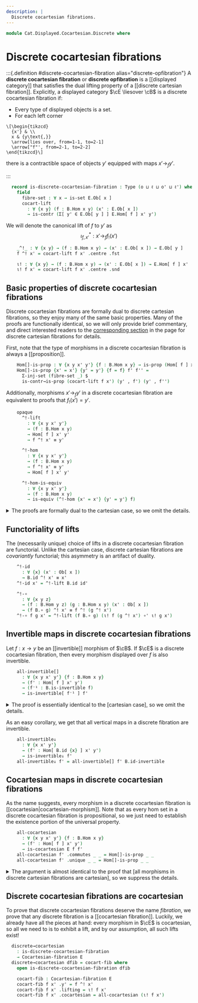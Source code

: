```yaml
---
description: |
  Discrete cocartesian fibrations.
---
```

<!--
```agda
open import Cat.Displayed.Cocartesian
open import Cat.Displayed.Functor
open import Cat.Instances.Functor
open import Cat.Displayed.Fibre
open import Cat.Displayed.Base
open import Cat.Displayed.Path
open import Cat.Prelude

import Cat.Displayed.Reasoning
import Cat.Displayed.Morphism
import Cat.Reasoning
```
-->
```agda
module Cat.Displayed.Cocartesian.Discrete where
```

<!--
```agda
open Cocartesian-lift
open is-cocartesian
```
-->

# Discrete cocartesian fibrations

:::{.definition #discrete-cocartesian-fibration alias="discrete-opfibration"}
A **discrete cocartesian fibration** or **discrete opfibration** is a
[[displayed category]] that satisfies the dual lifting property of a
[[discrete cartesian fibration]]. Explicitly, a displayed category
$\cE \liesover \cB$ is a discrete cocartesian fibration if:

- Every type of displayed objects is a set.
- For each left corner

~~~{.quiver}
\[\begin{tikzcd}
  {x'} & \\
  x & {y\text{,}}
  \arrow[lies over, from=1-1, to=2-1]
  \arrow["f"', from=2-1, to=2-2]
\end{tikzcd}\]
~~~

there is a contractible space of objects $y'$ equipped with
maps $x' \to_{f} y'$.

:::


<!--
```agda
module _ {o ℓ o' ℓ'} {B : Precategory o ℓ} (E : Displayed B o' ℓ') where
  private
    module B = Cat.Reasoning B
    module E = Displayed E
    open Cat.Displayed.Reasoning E
    open Cat.Displayed.Morphism E
    open Displayed E
```
-->

```agda
  record is-discrete-cocartesian-fibration : Type (o ⊔ ℓ ⊔ o' ⊔ ℓ') where
    field
      fibre-set : ∀ x → is-set E.Ob[ x ]
      cocart-lift
        : ∀ {x y} (f : B.Hom x y) (x' : E.Ob[ x ])
        → is-contr (Σ[ y' ∈ E.Ob[ y ] ] E.Hom[ f ] x' y')
```


We will denote the canonical lift of $f$ to $y'$ as
$$
\iota_{f, x'}^{*} : x' \to_{f} f_{!}(x')
$$

```agda
    _^!_ : ∀ {x y} → (f : B.Hom x y) → (x' : E.Ob[ x ]) → E.Ob[ y ]
    f ^! x' = cocart-lift f x' .centre .fst

    ι! : ∀ {x y} → (f : B.Hom x y) → (x' : E.Ob[ x ]) → E.Hom[ f ] x' (f ^! x')
    ι! f x' = cocart-lift f x' .centre .snd
```

## Basic properties of discrete cocartesian fibrations

Discrete cocartesian fibrations are formally dual to discrete cartesian
fibrations, so they enjoy many of the same basic properties.
Many of the proofs are functionally identical, so we will only provide
brief commentary, and direct interested readers to the
[corresponding section] in the page for discrete cartesian fibrations
for details.

[corresponding section]: Cat.Displayed.Cartesian.Discrete.html#basic-properties-of-discrete-cartesian-fibrations

First, note that the type of morphisms in a discrete cocartesian fibration
is always a [[proposition]].

```agda
    Hom[]-is-prop : ∀ {x y x' y'} {f : B.Hom x y} → is-prop (Hom[ f ] x' y')
    Hom[]-is-prop {x' = x'} {y' = y'} {f = f} f' f'' =
      Σ-inj-set (fibre-set _) $
      is-contr→is-prop (cocart-lift f x') (y' , f') (y' , f'')
```

Additionally, morphisms $x' \to_{f} y'$ in a discrete cocartesian fibration
are equivalent to proofs that $f_{!}(x') = y'$.

```agda
    opaque
      ^!-lift
        : ∀ {x y x' y'}
        → (f : B.Hom x y)
        → Hom[ f ] x' y'
        → f ^! x' ≡ y'

      ^!-hom
        : ∀ {x y x' y'}
        → (f : B.Hom x y)
        → f ^! x' ≡ y'
        → Hom[ f ] x' y'

      ^!-hom-is-equiv
        : ∀ {x y x' y'}
        → (f : B.Hom x y)
        → is-equiv (^!-hom {x' = x'} {y' = y'} f)
```

<details>
<summary>The proofs are formally dual to the cartesian case, so we omit
the details.
</summary>

```agda

      ^!-lift {x' = x'} {y' = y'} f f' =
        ap fst $ cocart-lift f x' .paths (y' , f')

      ^!-hom {x' = x'} {y' = y'} f p =
        hom[ B.idl f ] $
          subst (λ x' → Hom[ B.id ] x' y') (sym p) id' ∘' ι! f x'

      ^!-hom-is-equiv f =
        is-iso→is-equiv $
        iso (^!-lift f)
          (λ _ → Hom[]-is-prop _ _)
          (λ _ → fibre-set _ _ _ _ _)
```
</details>

## Functoriality of lifts

The (necessarily unique) choice of lifts in a discrete cocartesian fibration
are functorial. Unlike the cartesian case, discrete cartesian fibrations
are *covariantly* functorial; this asymmetry is an artifact of duality.

```agda
    ^!-id
      : ∀ {x} (x' : Ob[ x ])
      → B.id ^! x' ≡ x'
    ^!-id x' = ^!-lift B.id id'

    ^!-∘
      : ∀ {x y z}
      → (f : B.Hom y z) (g : B.Hom x y) (x' : Ob[ x ])
      → (f B.∘ g) ^! x' ≡ f ^! (g ^! x')
    ^!-∘ f g x' = ^!-lift (f B.∘ g) (ι! f (g ^! x') ∘' ι! g x')
```

## Invertible maps in discrete cocartesian fibrations

Let $f : x \to y$ be an [[invertible]] morphism of $\cB$. If $\cE$
is a discrete cocartesian fibration, then every morphism displayed over
$f$ is also invertible.

```agda
    all-invertible[]
      : ∀ {x y x' y'} {f : B.Hom x y}
      → (f' : Hom[ f ] x' y')
      → (f⁻¹ : B.is-invertible f)
      → is-invertible[ f⁻¹ ] f'
```

<details>
<summary>The proof is essentially identical to the [cartesian case],
so we omit the details.
</summary>

[cartesian case]: Cat.Displayed.Cartesian.Discrete.html#invertible-maps-in-discrete-cartesian-fibrations

```agda
    all-invertible[] {x' = x'} {y' = y'} {f = f} f' f⁻¹ = f'⁻¹ where
      module f⁻¹ = B.is-invertible f⁻¹
      open is-invertible[_]

      f'⁻¹ : is-invertible[ f⁻¹ ] f'
      f'⁻¹ .inv' =
        ^!-hom f⁻¹.inv $
          f⁻¹.inv ^! y'         ≡˘⟨ ap (f⁻¹.inv ^!_) (^!-lift f f') ⟩
          f⁻¹.inv ^! (f ^! x')  ≡˘⟨ ^!-∘ f⁻¹.inv f x' ⟩
          (f⁻¹.inv B.∘ f) ^! x' ≡⟨ ap (_^! x') f⁻¹.invr ⟩
          B.id ^! x'            ≡⟨ ^!-id x' ⟩
          x'                    ∎
      f'⁻¹ .inverses' .Inverses[_].invl' =
        is-prop→pathp (λ _ → Hom[]-is-prop) _ _
      f'⁻¹ .inverses' .Inverses[_].invr' =
        is-prop→pathp (λ _ → Hom[]-is-prop) _ _
```
</details>

As an easy corollary, we get that all vertical maps in a discrete
fibration are invertible.

```agda
    all-invertible↓
      : ∀ {x x' y'}
      → (f' : Hom[ B.id {x} ] x' y')
      → is-invertible↓ f'
    all-invertible↓ f' = all-invertible[] f' B.id-invertible
```

## Cocartesian maps in discrete cocartesian fibrations

As the name suggests, every morphism in a discrete cocartesian fibration
is [[cocartesian|cocartesian-morphism]]. Note that as every hom set in a
discrete cocartesian fibration is propositional, so we just
need to establish the existence portion of the universal property.

```agda
    all-cocartesian
      : ∀ {x y x' y'} {f : B.Hom x y}
      → (f' : Hom[ f ] x' y')
      → is-cocartesian E f f'
    all-cocartesian f' .commutes _ _ = Hom[]-is-prop _ _
    all-cocartesian f' .unique _ _ = Hom[]-is-prop _ _
```

<details>
<summary>The argument is almost identical to the proof that [all morphisms
in discrete cartesian fibrations are cartesian], so we suppress the details.
</summary>

[all morphisms in discrete cartesian fibrations are cartesian]: Cat.Displayed.Cartesian.Discrete.html#cartesian-maps-in-discrete-fibrations

```agda
    all-cocartesian {x' = x'} {y' = y'} {f = f} f' .universal {u' = u'} g h' =
      ^!-hom g $
        g ^! y'         ≡˘⟨ ap (g ^!_) (^!-lift f f') ⟩
        g ^! (f ^! x')  ≡˘⟨ ^!-∘ g f x' ⟩
        (g B.∘ f) ^! x' ≡⟨ ^!-lift (g B.∘ f) h' ⟩
        u'              ∎
```
</details>

## Discrete cocartesian fibrations are cocartesian

To prove that discrete cocartesian fibrations deserve the name
_fibration_, we prove that any discrete fibration is a [[cocartesian
fibration]]. Luckily, we already have all the pieces at hand: every morphism
in $\cE$ is cocartesian, so all we need to is to exhibit a lift, and
by our assumption, all such lifts exist!

```agda
  discrete→cocartesian
    : is-discrete-cocartesian-fibration
    → Cocartesian-fibration E
  discrete→cocartesian dfib = cocart-fib where
    open is-discrete-cocartesian-fibration dfib

    cocart-fib : Cocartesian-fibration E
    cocart-fib f x' .y' = f ^! x'
    cocart-fib f x' .lifting = ι! f x'
    cocart-fib f x' .cocartesian = all-cocartesian (ι! f x')
```
